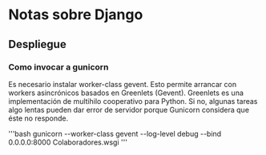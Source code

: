 # Notas sobre Django

## Despliegue

### Como invocar a gunicorn

Es necesario instalar worker-class gevent. Esto permite arrancar con workers asincrónicos basados en Greenlets (Gevent). Greenlets es una implementación de multihilo cooperativo para Python. Si no, algunas tareas algo lentas pueden dar error de servidor porque Gunicorn considera que éste no responde.

'''bash
gunicorn --worker-class gevent --log-level debug --bind 0.0.0.0:8000 Colaboradores.wsgi
'''
